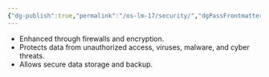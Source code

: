 ```yaml
---
{"dg-publish":true,"permalink":"/os-lm-17/security/","dgPassFrontmatter":true}
---
```


- Enhanced through firewalls and encryption.
- Protects data from unauthorized access, viruses, malware, and cyber threats.
- Allows secure data storage and backup.